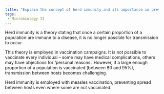 ```yaml
---
title: "Explain the concept of herd immunity and its importance in preventing the spread of diseases. Provide examples of diseases where herd immunity plays a crucial role. "
tags:
 - Microbiology II
---
```

Herd immunity is a theory stating that once a certain proportion of a population are immune to a disease, it is no longer possible for transmission to occur.  

This theory is employed in vaccination campaigns. It is not possible to vaccinate every individual – some may have medical complications, others may have objections for ‘personal reasons’. However, if a large enough proportion of a population is vaccinated (between 80 and 95%), transmission between hosts becomes challenging.  

Herd immunity is employed with measles vaccination, preventing spread between hosts even where some are not vaccinated.  
